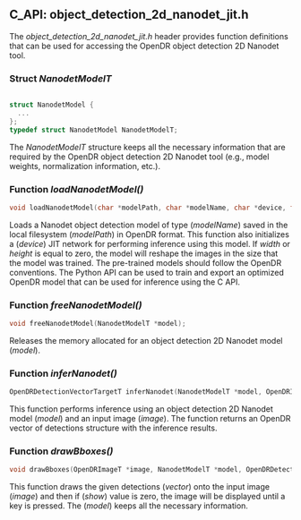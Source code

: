 ## C_API: object_detection_2d_nanodet_jit.h


The *object_detection_2d_nanodet_jit.h* header provides function definitions that can be used for accessing the OpenDR object detection 2D Nanodet tool.

### Struct *NanodetModelT*
```C

struct NanodetModel {
  ...
};
typedef struct NanodetModel NanodetModelT;
```
The *NanodetModelT* structure keeps all the necessary information that are required by the OpenDR object detection 2D Nanodet tool (e.g., model weights, normalization information, etc.).


### Function *loadNanodetModel()*
```C
void loadNanodetModel(char *modelPath, char *modelName, char *device, float scoreThreshold, int height, int width, NanodetModelT *model);
```
Loads a Nanodet object detection model of type (*modelName*) saved in the local filesystem (*modelPath*) in OpenDR format.
This function also initializes a (*device*) JIT network for performing inference using this model.
If *width* or *height* is equal to zero, the model will reshape the images in the size that the model was trained.
The pre-trained models should follow the OpenDR conventions.
The Python API can be used to train and export an optimized OpenDR model that can be used for inference using the C API.

### Function *freeNanodetModel()*
```C
void freeNanodetModel(NanodetModelT *model);
```
Releases the memory allocated for an object detection 2D Nanodet model (*model*).


### Function *inferNanodet()*
```C
OpenDRDetectionVectorTargetT inferNanodet(NanodetModelT *model, OpenDRImageT *image);
```
This function performs inference using an object detection 2D Nanodet model (*model*) and an input image (*image*).
The function returns an OpenDR vector of detections structure with the inference results.


### Function *drawBboxes()*
```C
void drawBboxes(OpenDRImageT *image, NanodetModelT *model, OpenDRDetectionVectorTargetT *vector, int show);
```
This function draws the given detections (*vector*) onto the input image (*image*) and then if (*show*) value is zero, the image will be displayed until a key is pressed.
The (*model*) keeps all the necessary information.
